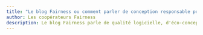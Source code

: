 ```yaml
---
title: "Le blog Fairness ou comment parler de conception responsable projets Web et mobiles"
author: Les coopérateurs Fairness
description: Le blog Fairness parle de qualité logicielle, d'éco-conception et d'expérience utilisateur (UX), de limiter les gâchis à travers le Lean et l'agile et de tout ce qu'on aime bien dans notre métier et ailleurs.
---
```


